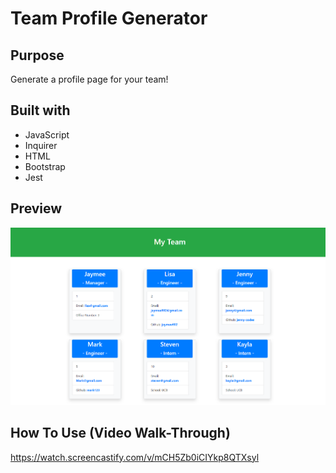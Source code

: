 # Team Profile Generator

## Purpose
Generate a profile page for your team!

## Built with
* JavaScript
* Inquirer
* HTML
* Bootstrap
* Jest

## Preview
![Website preview](./dist/preview.png)

## How To Use (Video Walk-Through)
https://watch.screencastify.com/v/mCH5Zb0iCIYkp8QTXsyl